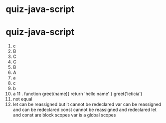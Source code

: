 # quiz-java-script
# quiz-java-script
1. c
2. B
3. C
4. C
5. B
6. A
7. a
8. c
9. b
10. a
11 . function greet(name){
    return 'hello name'
}
greet('leticia')
12.  not equal 
13. let  can be reassigned but it cannot be redeclared
 var can be reassigned and can be redeclared
 const cannot be reassigned and redeclared
 let and const are block scopes
 var is a global scopes
